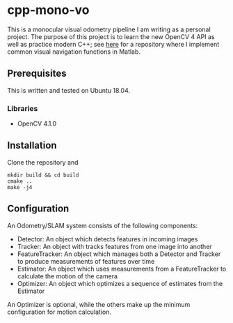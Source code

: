 # cpp-mono-vo

This is a monocular visual odometry pipeline I am writing as a personal project.
The purpose of this project is to learn the new OpenCV 4 API as well as practice modern C++; see 
[here](https://github.com/mattboler/matlab-VO) for a repository where I 
implement common visual navigation functions in Matlab.

## Prerequisites

This is written and tested on Ubuntu 18.04.

### Libraries

* OpenCV 4.1.0

## Installation

Clone the repository and

```
mkdir build && cd build
cmake ..
make -j4
```

## Configuration

An Odometry/SLAM system consists of the following components:

* Detector: An object which detects features in incoming images
* Tracker: An object with tracks features from one image into another
* FeatureTracker: An object which manages both a Detector and Tracker to produce measurements of features over time
* Estimator: An object which uses measurements from a FeatureTracker to calculate the motion of the camera
* Optimizer: An object which optimizes a sequence of estimates from the Estimator

An Optimizer is optional, while the others make up the minimum configuration for motion calculation.


